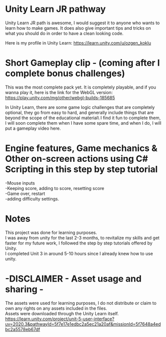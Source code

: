 # Unity Learn JR pathway
Unity Learn JR path is awesome, I would suggest it to anyone who wants to learn how to make games. It does also give important tips and tricks on what you should do in order to have a clean looking code. 

Here is my profile in Unity Learn: https://learn.unity.com/u/ozgen_koklu

# Short Gameplay clip - (coming after I complete bonus challenges)

This was the most complete pack yet. It is completely playable, and if you wanna play it, here is the link for the WebGL version: https://play.unity.com/mg/other/webgl-builds-185685

In Unity Learn, there are some game logic challenges that are completely optional, they go from easy to hard, and generally include things that are beyond the scope of the educational material\ 
I find it fun to complete them, I will soon complete them when I have some spare time, and when I do, I will put a gameplay video here.

# Engine features, Game mechanics & Other on-screen actions using C# Scripting in this step by step tutorial
-Mouse inputs\
-Keeping score, adding to score, resetting score\
-Game over, restart\
-adding difficulty settings.

# Notes
This project was done for learning purposes.\
I was away from unity for the last 2-3 months, to revitalize my skills and get faster for my future work, I followed the step by step tutorials offered by Unity. \
I completed Unit 3 in around 5-10 hours since I already knew how to use unity.

# -DISCLAIMER - Asset usage and sharing -
The assets were used for learning purposes, I do not distribute or claim to own any rights on any assets included in the files.\
Assets were downloaded through the Unity Learn itself. https://learn.unity.com/project/unit-5-user-interface?uv=2020.3&pathwayId=5f7e17e1edbc2a5ec21a20af&missionId=5f7648a4edbc2a5578eb67df
